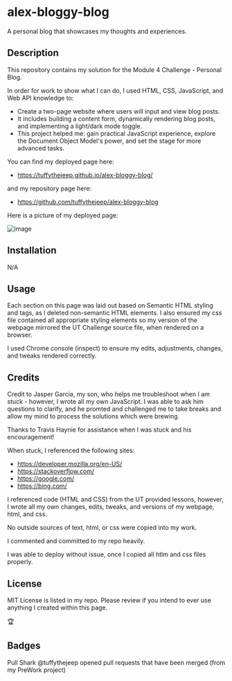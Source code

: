 # alex-bloggy-blog
A personal blog that showcases my thoughts and experiences.

## Description

This repository contains my solution for the Module 4 Challenge - Personal Blog.

In order for work to show what I can do, I used HTML, CSS, JavaScript, and Web API knowledge to:

- Create a two-page website where users will input and view blog posts.
- It includes building a content form, dynamically rendering blog posts, and implementing a light/dark mode toggle.
- This project helped me: gain practical JavaScript experience, explore the Document Object Model's power, and set the stage for more advanced tasks.


You can find my deployed page here:

- <https://tuffythejeep.github.io/alex-bloggy-blog/>

and my repository page here:
- <https://github.com/tuffythejeep/alex-bloggy-blog>

Here is a picture of my deployed page:

![image](https://github.com/tuffythejeep/alex-bloggy-blog/assets/167649421/9bf239d6-a13a-4dd1-baf6-51085806d5be)


## Installation

N/A

## Usage

Each section on this page was laid out based on Semantic HTML styling and tags, as I deleted non-semantic HTML elements. I also ensured my css file contained all appropriate styling elements so my version of the webpage mirrored the UT Challenge source file, when rendered on a browser.

I used Chrome console (inspect) to ensure my edits, adjustments, changes, and tweaks rendered correctly.

## Credits

Credit to Jasper Garcia, my son, who helps me troubleshoot when I am stuck - however, I wrote all my own JavaScript. I was able to ask him questions to clarify, and he promted and challenged me to take breaks and allow my mind to process the solutions which were brewing.

Thanks to Travis Haynie for assistance when I was stuck and his encouragement!

When stuck, I referenced the following sites:

- <https://developer.mozilla.org/en-US/>
- <https://stackoverflow.com/>
- <https://google.com/>
- <https://bing.com/>


I referenced code (HTML and CSS) from the UT provided lessons, however, I wrote all my own changes, edits, tweaks, and versions of my webpage, html, and css.

No outside sources of text, html, or css were copied into my work.

I commented and committed to my repo heavily.

I was able to deploy without issue, once I copied all htlm and css files properly.

## License

MIT License is listed in my repo. Please review if you intend to ever use anything I created within this page.

🏆

## Badges

Pull Shark
@tuffythejeep opened pull requests that have been merged (from my PreWork project)
